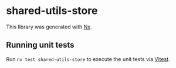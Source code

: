 # shared-utils-store

This library was generated with [Nx](https://nx.dev).

## Running unit tests

Run `nx test shared-utils-store` to execute the unit tests via [Vitest](https://vitest.dev/).
